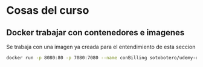 # Cosas del curso

## Docker trabajar con contenedores e imagenes

Se trabaja con una imagen ya creada para el entendimiento de esta seccion

```bash
docker run -p 8080:80 -p 7080:7080 --name conBilling sotobotero/udemy-devops
```
